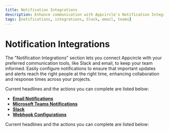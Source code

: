 ```yaml
---
title: Notification Integrations
description: Enhance communication with Appcircle's Notification Integrations. Set up and manage notifications across tools like Slack, email, and more to stay informed.
tags: [notifications, integrations, Slack, email, teams]
---
```


# Notification Integrations

The "Notification Integrations" section lets you connect Appcircle with your preferred communication tools, like Slack and email, to keep your team informed. Easily configure notifications to ensure that important updates and alerts reach the right people at the right time, enhancing collaboration and response times across your projects.

Current headlines and the actions you can complete are listed below:

- [**Email Notifications**](/account/my-organization/integrations/notification-integrations/email-connection)
- [**Microsoft Teams Notifications**](/account/my-organization/integrations/notification-integrations/teams-notifications)
- [**Slack**](/account/my-organization/integrations/notification-integrations/slack)
- [**Webhook Configurations**](/account/my-organization/integrations/notification-integrations/webhooks)

Current headlines and the actions you can complete are listed below: